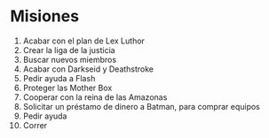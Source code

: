 # Misiones

1. Acabar con el plan de Lex Luthor
2. Crear la liga de la justicia
3. Buscar nuevos miembros
4. Acabar con Darkseid y Deathstroke
5. Pedir ayuda a Flash
6. Proteger las Mother Box
7. Cooperar con la reina de las Amazonas
8. Solicitar un préstamo de dinero a Batman, para comprar equipos
9. Pedir ayuda
10. Correr